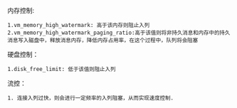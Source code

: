 内存控制:

    1.vm_memory_high_watermark: 高于该内存则阻止入列
    2.vm_memory_high_watermark_paging_ratio:高于该值则将非持久消息和内存中的持久消息写入磁盘中，释放消息内存，降低内存占用率，在这个过程中，队列将会阻塞

硬盘控制：

    1.disk_free_limit: 低于该值则阻止入列

流控：

    1. 连接入列过快，则会进行一定频率的入列阻塞，从而实现速度控制.